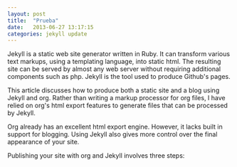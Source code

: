```yaml
---
layout: post
title:  "Prueba"
date:   2013-06-27 13:17:15
categories: jekyll update
---
```




Jekyll is a static web site generator written in Ruby. It can transform various text markups, using a templating language, into static html. The resulting site can be served by almost any web server without requiring additional components such as php. Jekyll is the tool used to produce Github's pages.

This article discusses how to produce both a static site and a blog using Jekyll and org. Rather than writing a markup processor for org files, I have relied on org's html export features to generate files that can be processed by Jekyll.

Org already has an excellent html export engine. However, it lacks built in support for blogging. Using Jekyll also gives more control over the final appearance of your site.

Publishing your site with org and Jekyll involves three steps:


